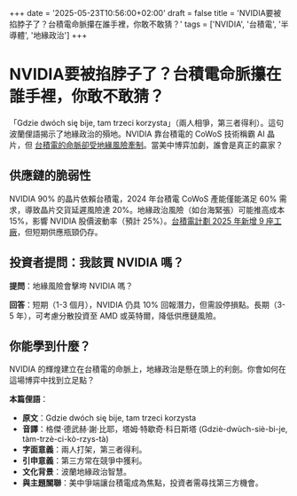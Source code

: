 +++
date = '2025-05-23T10:56:00+02:00'
draft = false
title = 'NVIDIA要被掐脖子了？台積電命脈攥在誰手裡，你敢不敢猜？'
tags = ['NVIDIA', '台積電', '半導體', '地緣政治']
+++

# NVIDIA要被掐脖子了？台積電命脈攥在誰手裡，你敢不敢猜？

「Gdzie dwóch się bije, tam trzeci korzysta」（兩人相爭，第三者得利）。這句波蘭俚語揭示了地緣政治的殞地。NVIDIA 靠台積電的 CoWoS 技術稱霸 AI 晶片，但 [台積電的命脈卻受地緣風險牽制](https://www.purepc.pl/nvidia-jest-zalezna-od-tsmc-i-technologii-cowos-geopolityczne-i-technologiczne-wyzwania-w-produkcji-polprzewodnikow)。當美中博弈加劇，誰會是真正的贏家？

## 供應鏈的脆弱性

NVIDIA 90% 的晶片依賴台積電，2024 年台積電 CoWoS 產能僅能滿足 60% 需求，導致晶片交貨延遲風險達 20%。地緣政治風險（如台海緊張）可能推高成本 15%，影響 NVIDIA 股價波動率（預計 25%）。[台積電計劃 2025 年新增 9 座工廠](https://itreseller.pl/tsmc-uruchomi-w-tym-roku-az-9-nowych-zakladow/)，但短期供應瓶頸仍存。

## 投資者提問：我該買 NVIDIA 嗎？

**提問**：地緣風險會擊垮 NVIDIA 嗎？

**回答**：短期（1-3 個月），NVIDIA 仍具 10% 回報潛力，但需設停損點。長期（3-5 年），可考慮分散投資至 AMD 或英特爾，降低供應鏈風險。

## 你能學到什麼？

NVIDIA 的輝煌建立在台積電的命脈上，地緣政治是懸在頭上的利劍。你會如何在這場博弈中找到立足點？

**本篇俚語**：

- **原文**：Gdzie dwóch się bije, tam trzeci korzysta  
- **音譯**：格傑·德武赫·謝·比耶，塔姆·特歇奇·科日斯塔 (Gdziè-dwùch-siè-bi-je, tàm-trzè-ci-kò-rzys-tà)  
- **字面意義**：兩人打架，第三者得利。  
- **引申意義**：第三方常在競爭中獲利。  
- **文化背景**：波蘭地緣政治智慧。  
- **與主題關聯**：美中爭端讓台積電成為焦點，投資者需尋找第三方機會。